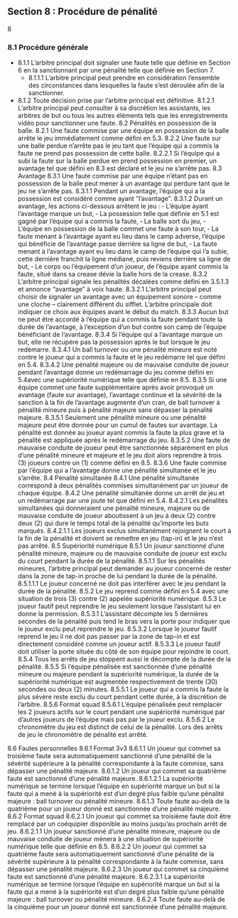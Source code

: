 ## Section 8 : Procédure de pénalité
8 
### 8.1 Procédure générale
- 8.1.1 L’arbitre principal doit signaler une faute telle que définie en Section 6 en la sanctionnant par une pénalité telle que définie en Section 7.
    - 8.1.1.1 L’arbitre principal peut prendre en considération l’ensemble des circonstances dans lesquelles la faute s’est déroulée afin de la sanctionner.
- 8.1.2 Toute décision prise par l’arbitre principal est définitive.
    8.1.2.1 L’arbitre principal peut consulter à sa discrétion les assistants, les arbitres de but ou tous les autres éléments tels que les enregistrements vidéo pour sanctionner une faute.
8.2 Pénalités en possession de la balle.
8.2.1 Une faute commise par une équipe en possession de la balle arrête le jeu immédiatement comme défini en 5.3.
8.2.2 Une faute sur une balle perdue n’arrête pas le jeu tant que l’équipe qui a commis la faute ne prend pas possession de cette balle.
    8.2.2.1 Si l’équipe qui a subi la faute sur la balle perdue en prend possession en premier, un avantage tel que défini en 8.3 est déclaré et le jeu ne s’arrête pas.
8.3 Avantage
8.3.1 Une faute commise par une équipe n’étant pas en possession de la balle peut mener à un avantage qui perdure tant que le jeu ne s’arrête pas.
    8.3.1.1 Pendant un avantage, l’équipe qui a la possession est considéré comme ayant ”l’avantage”.
    8.3.1.2 Durant un avantage, les actions ci-dessous arrêtent le jeu :
‐ L’équipe ayant l’avantage marque un but,
‐ La possession telle que définie en 5.1 est gagné par l’équipe qui a commis la faute, 
‐ La balle sort du jeu,
‐ L’équipe en possession de la balle commet une faute à son tour,
‐ La faute menant à l’avantage ayant eu lieu dans le camp adverse, l’équipe qui bénéficie de l’avantage passe derrière sa ligne de but,
‐ La faute menant à l’avantage ayant eu lieu dans le camp de l’équipe qui l’a subie, cette dernière franchit la ligne médiane, puis reviens derrière sa ligne de but,
‐ Le corps ou l’équipement d’un joueur, de l’équipe ayant commis la faute, situé dans sa crease dévie la balle hors de la crease. 
8.3.2 L’arbitre principal signale les pénalités décalées comme défini en 3.5.1.3 et annonce “avantage” à voix haute.
    8.3.2.1 L’arbitre principal peut choisir de signaler un avantage avec un équipement sonore – comme une cloche – clairement différent du sifflet. L’arbitre principale doit indiquer ce choix aux équipes avant le début du match.
8.3.3 Aucun but ne peut être accordé à l’équipe qui a commis la faute pendant toute la durée de l’avantage, à l’exception d’un but contre son camp de l’équipe bénéficiant de l’avantage.
8.3.4 Si l’équipe qui a l’avantage marque un but, elle ne récupère pas la possession après le but lorsque le jeu redémarre.
    8.3.4.1 Un ball turnover ou une pénalité mineure est noté contre le joueur qui a commis la faute et le jeu redémarre tel que défini en 5.4.
    8.3.4.2 Une pénalité majeure ou de mauvaise conduite de joueur pendant l’avantage donne un redémarrage du jeu comme défini en 5.4avec une supériorité numérique telle que définie en 8.5.
8.3.5 Si une équipe commet une faute supplémentaire après avoir provoqué un avantage (faute sur avantage), l’avantage continue et la sévérité de la sanction à la fin de l’avantage augmente d’un cran, de ball turnover à pénalité mineure puis à pénalité majeure sans dépasser la pénalité majeure.
    8.3.5.1 Seulement une pénalité mineure ou une pénalité majeure peut être donnée pour un cumul de fautes sur avantage. La pénalité est donnée au joueur ayant commis la faute la plus grave et la pénalité est appliquée après le redémarrage du jeu.
    8.3.5.2 Une faute de mauvaise conduite de joueur peut être sanctionnée séparément en plus d’une pénalité mineure et majeure et le jeu doit alors reprendre à trois (3) joueurs contre un (1) comme défini en 8.5.
8.3.6 Une faute commise par l’équipe qui a l’avantage donne une pénalité simultanée et le jeu s’arrête.
8.4 Pénalité simultanée
8.4.1 Une pénalité simultanée correspond à deux pénalités commises simultanément par un joueur de chaque équipe.
8.4.2 Une pénalité simultanée donne un arrêt de jeu et un redémarrage par une joute tel que défini en 5.4.
    8.4.2.1 Les pénalités simultanées qui donneraient une pénalité mineure, majeure ou de mauvaise conduite de joueur aboutissent à un jeu à deux (2) contre deux (2) qui dure le temps total de la pénalité qu’importe les buts marqués.
        8.4.2.1.1 Les joueurs exclus simultanément rejoignent le court à la fin de la pénalité et doivent se remettre en jeu (tap-in) et le jeu n’est pas arrêté. 
8.5 Supériorité numérique
8.5.1 Un joueur sanctionné d’une pénalité mineure, majeure ou de mauvaise conduite de joueur est exclu du court pendant la durée de la pénalité.
    8.5.1.1 Sur les pénalités mineures, l’arbitre principal peut demander au joueur concerné de rester dans la zone de tap-in proche de lui pendant la durée de la pénalité.
        8.5.1.1.1 Le joueur concerné ne doit pas interférer avec le jeu pendant la durée de la pénalité.
8.5.2 Le jeu reprend comme défini en 5.4 avec une situation de trois (3) contre (2) appelée supériorité numérique.
8.5.3 Le joueur fautif peut reprendre le jeu seulement lorsque l’assistant lui en donne la permission.
    8.5.3.1 L’assistant décompte les 5 dernières secondes de la pénalité puis tend le bras vers la porte pour indiquer que le joueur exclu peut reprendre le jeu.
    8.5.3.2 Lorsque le joueur fautif reprend le jeu il ne doit pas passer par la zone de tap-in et est directement considéré comme un joueur actif.
    8.5.3.3 Le joueur fautif doit utiliser la porte située du côté de son équipe pour rejoindre le court.
8.5.4 Tous les arrêts de jeu stoppent aussi le décompte de la durée de la pénalité.
8.5.5 Si l’équipe pénalisée est sanctionnée d’une pénalité mineure ou majeure pendant la supériorité numérique, la durée de la supériorité numérique est augmentée respectivement de trente (30) secondes ou deux (2) minutes.
    8.5.5.1 Le joueur qui a commis la faute la plus sévère reste exclu du court pendant cette durée, à la discrétion de l’arbitre.
8.5.6 Format squad
    8.5.6.1 L’équipe pénalisée peut remplacer les 2 joueurs actifs sur le court pendant une supériorité numérique par d’autres joueurs de l’équipe mais pas par le joueur exclu.
    8.5.6.2 Le chronomètre du jeu est distinct de celui de la pénalité. Lors des arrêts de jeu le chronomètre de pénalité est arrêté.

8.6 Fautes personnelles
8.6.1 Format 3v3
    8.6.1.1 Un joueur qui commet sa troisième faute sera automatiquement sanctionné d’une pénalité de la sévérité supérieure à la pénalité correspondante à la faute commise, sans dépasser une pénalité majeure.
    8.6.1.2 Un joueur qui commet sa quatrième faute est sanctionné d’une pénalité majeure.
        8.6.1.2.1 La supériorité numérique se termine lorsque l’équipe en supériorité marque un but si la faute qui a mené à la supériorité est d’un degré plus faible qu’une pénalité majeure : ball turnover ou pénalité mineure.
    8.6.1.3 Toute faute au-delà de la quatrième pour un joueur donné est sanctionnée d’une pénalité majeure.
8.6.2 Format squad
    8.6.2.1 Un joueur qui commet sa troisième faute doit être remplacé par un coéquipier disponible au moins jusqu’au prochain arrêt de jeu.
        8.6.2.1.1 Un joueur sanctionné d’une pénalité mineure, majeure ou de mauvaise conduite de joueur mènera à une situation de supériorité numérique telle que définie en 8.5.
    8.6.2.2 Un joueur qui commet sa quatrième faute sera automatiquement sanctionné d’une pénalité de la sévérité supérieure à la pénalité correspondante à la faute commise, sans dépasser une pénalité majeure.
    8.6.2.3 Un joueur qui commet sa cinquième faute est sanctionné d’une pénalité majeure. 
        8.6.2.3.1 La supériorité numérique se termine lorsque l’équipe en supériorité marque un but si la faute qui a mené à la supériorité est d’un degré plus faible qu’une pénalité majeure : ball turnover ou pénalité mineure.
    8.6.2.4 Toute faute au-delà de la cinquième pour un joueur donné est sanctionnée d’une pénalité majeure.
